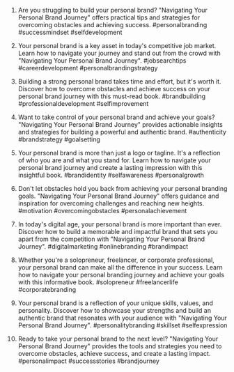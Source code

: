 1. Are you struggling to build your personal brand? "Navigating Your Personal Brand Journey" offers practical tips and strategies for overcoming obstacles and achieving success. #personalbranding #successmindset #selfdevelopment

2. Your personal brand is a key asset in today's competitive job market. Learn how to navigate your journey and stand out from the crowd with "Navigating Your Personal Brand Journey". #jobsearchtips #careerdevelopment #personalbrandingstrategy

3. Building a strong personal brand takes time and effort, but it's worth it. Discover how to overcome obstacles and achieve success on your personal brand journey with this must-read book. #brandbuilding #professionaldevelopment #selfimprovement

4. Want to take control of your personal brand and achieve your goals? "Navigating Your Personal Brand Journey" provides actionable insights and strategies for building a powerful and authentic brand. #authenticity #brandstrategy #goalsetting

5. Your personal brand is more than just a logo or tagline. It's a reflection of who you are and what you stand for. Learn how to navigate your personal brand journey and create a lasting impression with this insightful book. #brandidentity #selfawareness #personalgrowth

6. Don't let obstacles hold you back from achieving your personal branding goals. "Navigating Your Personal Brand Journey" offers guidance and inspiration for overcoming challenges and reaching new heights. #motivation #overcomingobstacles #personalachievement

7. In today's digital age, your personal brand is more important than ever. Discover how to build a memorable and impactful brand that sets you apart from the competition with "Navigating Your Personal Brand Journey". #digitalmarketing #onlinebranding #brandimpact

8. Whether you're a solopreneur, freelancer, or corporate professional, your personal brand can make all the difference in your success. Learn how to navigate your personal branding journey and achieve your goals with this informative book. #solopreneur #freelancerlife #corporatebranding

9. Your personal brand is a reflection of your unique skills, values, and personality. Discover how to showcase your strengths and build an authentic brand that resonates with your audience with "Navigating Your Personal Brand Journey". #personalitybranding #skillset #selfexpression

10. Ready to take your personal brand to the next level? "Navigating Your Personal Brand Journey" provides the tools and strategies you need to overcome obstacles, achieve success, and create a lasting impact. #personalimpact #successstories #brandjourney


